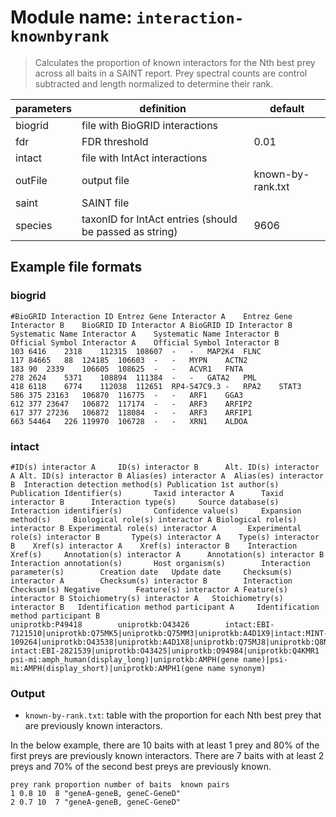 # Module name: `interaction-knownbyrank`

> Calculates the proportion of known interactors for the Nth best prey across
> all baits in a SAINT report. Prey spectral counts are control subtracted
> and length normalized to determine their rank.

| parameters | definition | default |
|------------|------------|---------|
| biogrid | file with BioGRID interactions | |
| fdr | FDR threshold | 0.01 |
| intact | file with IntAct interactions | |
| outFile | output file | known-by-rank.txt |
| saint | SAINT file | |
| species | taxonID for IntAct entries (should be passed as string) | 9606 |

## Example file formats

### biogrid
```
#BioGRID Interaction ID	Entrez Gene Interactor A	Entrez Gene Interactor B	BioGRID ID Interactor A	BioGRID ID Interactor B	Systematic Name Interactor A	Systematic Name Interactor B	Official Symbol Interactor A	Official Symbol Interactor B
103	6416	2318	112315	108607	-	-	MAP2K4	FLNC
117	84665	88	124185	106603	-	-	MYPN	ACTN2
183	90	2339	106605	108625	-	-	ACVR1	FNTA
278	2624	5371	108894	111384	-	-	GATA2	PML
418	6118	6774	112038	112651	RP4-547C9.3	-	RPA2	STAT3
586	375	23163	106870	116775	-	-	ARF1	GGA3
612	377	23647	106872	117174	-	-	ARF3	ARFIP2
617	377	27236	106872	118084	-	-	ARF3	ARFIP1
663	54464	226	119970	106728	-	-	XRN1	ALDOA
```

### intact
```
#ID(s) interactor A     ID(s) interactor B      Alt. ID(s) interactor A Alt. ID(s) interactor B Alias(es) interactor A  Alias(es) interactor B  Interaction detection method(s) Publication 1st author(s)       Publication Identifier(s)       Taxid interactor A      Taxid interactor B      Interaction type(s)     Source database(s)      Interaction identifier(s)       Confidence value(s)     Expansion method(s)     Biological role(s) interactor A Biological role(s) interactor B Experimental role(s) interactor A       Experimental role(s) interactor B       Type(s) interactor A    Type(s) interactor B    Xref(s) interactor A    Xref(s) interactor B    Interaction Xref(s)     Annotation(s) interactor A      Annotation(s) interactor B      Interaction annotation(s)       Host organism(s)        Interaction parameter(s)        Creation date   Update date     Checksum(s) interactor A        Checksum(s) interactor B        Interaction Checksum(s) Negative        Feature(s) interactor A Feature(s) interactor B Stoichiometry(s) interactor A   Stoichiometry(s) interactor B   Identification method participant A     Identification method participant B
uniprotkb:P49418        uniprotkb:O43426        intact:EBI-7121510|uniprotkb:Q75MK5|uniprotkb:Q75MM3|uniprotkb:A4D1X9|intact:MINT-109264|uniprotkb:O43538|uniprotkb:A4D1X8|uniprotkb:Q75MJ8|uniprotkb:Q8N4G0    intact:EBI-2821539|uniprotkb:O43425|uniprotkb:O94984|uniprotkb:Q4KMR1   psi-mi:amph_human(display_long)|uniprotkb:AMPH(gene name)|psi-mi:AMPH(display_short)|uniprotkb:AMPH1(gene name synonym)
```

### Output
* `known-by-rank.txt`: table with the proportion for each Nth best prey that are previously
known interactors.

In the below example, there are 10 baits with at least 1 prey and 80% of the first preys are
previously known interactors. There are 7 baits with at least 2 preys and 70% of the second
best preys are previously known.

```
prey rank proportion number of baits  known pairs
1 0.8 10  8 "geneA-geneB, geneC-GeneD"
2 0.7 10  7 "geneA-geneB, geneC-GeneD"
```